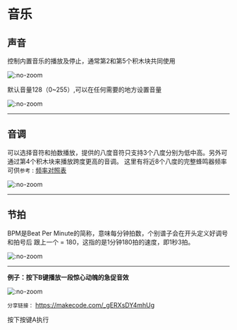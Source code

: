 # 音乐  

## 声音

控制内置音乐的播放及停止，通常第2和第5个积木块共同使用

![](https://s2.ax1x.com/2019/05/30/VK5b90.png ':no-zoom')  

默认音量128（0~255）,可以在任何需要的地方设置音量
  
![](https://s2.ax1x.com/2019/05/30/VK5OjU.png ':no-zoom') 

---  

## 音调

可以选择音符和拍数播放，提供的八度音符只支持3个八度分别为低中高。另外可通过第4个积木块来播放跨度更高的音调。 这里有将近8个八度的完整蜂鸣器频率  
可供`参考` : [频率对照表](http://cdn.kittenbot.cn/meowbitEx/%E5%85%A8%E5%85%AB%E5%BA%A6%E9%A2%91%E7%8E%87.txt)

![](https://s2.ax1x.com/2019/05/30/VKIFgK.png ':no-zoom')    

---  

## 节拍

BPM是Beat Per Minute的简称，意味每分钟拍数，个别谱子会在开头定义好调号和拍号后 跟上一个 = 180，这指的是1分钟180拍的速度，即1秒3拍。 

![](https://s2.ax1x.com/2019/05/30/VKIGDg.png ':no-zoom')   

---  

**例子：按下B键播放一段惊心动魄的急促音效**

![](https://s2.ax1x.com/2019/05/30/VKIf8x.png ':no-zoom')   

`分享链接：` https://makecode.com/_gERXsDY4mhUg 

按下按键A执行